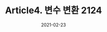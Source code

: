 ---
title:  "Article4. 변수 변환 2124"

categories:
  - 빅데이터 분석 기사
tags: 
  - Part2. 빅데이터 탐색
  - Chapter1. 데이터 전처리
  - Section2. 분석 변수 처리
  - Article4. 변수 변환

toc: true
toc_sticky: true
 
date: 2021-02-23
last_modified_at: 2021-02-25
---